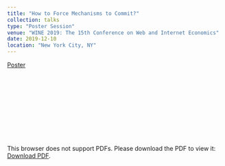 ```yaml
---
title: "How to Force Mechanisms to Commit?"
collection: talks
type: "Poster Session"
venue: "WINE 2019: The 15th Conference on Web and Internet Economics"
date: 2019-12-10
location: "New York City, NY"
---
```


<a href="/files/posters/fw-2019.pdf">Poster</a>

<object data="/files/posters/fw-2019.pdf" type="application/pdf" width="25px" height="25px">
    <embed src="/files/posters/fw-2019.pdf" type="application/pdf">
        <p>This browser does not support PDFs. Please download the PDF to view it: <a href="/files/posters/fw-2019.pdf">Download PDF</a>.</p>
    </embed>
</object>
